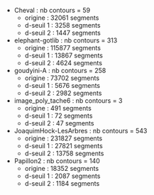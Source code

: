 - Cheval : nb contours = 59
	+ origine   : 32061 segments
	+ d-seuil 1 :  3258 segments
	+ d-seuil 2 :  1447 segments
- elephant-gotlib : nb contours = 313
	+ origine   : 115877 segments
	+ d-seuil 1 :  13867 segments
	+ d-seuil 2 :   4624 segments
- goudyini-A : nb contours = 258
	+ origine   : 73702 segments
	+ d-seuil 1 :  5676 segments
	+ d-seuil 2 :  2982 segments
- image_poly_tache6 : nb contours = 3
	+ origine   :   491 segments
	+ d-seuil 1 :    72 segments
	+ d-seuil 2 :    47 segments
- JoaquimHock-LesArbres : nb contours = 543
	+ origine   : 231827 segments
	+ d-seuil 1 :  27821 segments
	+ d-seuil 2 :  13758 segments
- Papillon2 : nb contours = 140
	+ origine   : 18352 segments
	+ d-seuil 1 :  2087 segments
	+ d-seuil 2 :  1184 segments
